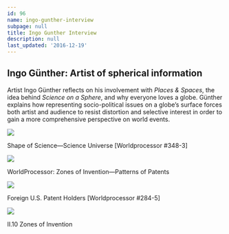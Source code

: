 ```yaml
---
id: 96
name: ingo-gunther-interview
subpage: null
title: Ingo Gunther Interview
description: null
last_updated: '2016-12-19'
---
```

Ingo Günther: Artist of spherical information
---------------------------------------------

Artist Ingo Günther reflects on his involvement with _Places & Spaces_, the idea behind _Science on a Sphere_, and why everyone loves a globe. Günther explains how representing socio-political issues on a globe’s surface forces both artist and audience to resist distortion and selective interest in order to gain a more comprehensive perspective on world events.

[![](http://scimaps.org/exhibit/maps/globes_003_jpg_600x600_q85.jpg)](http://scimaps.org/bonus_materials.html#globes)  

Shape of Science—Science Universe \[Worldprocessor #348-3\]

[![](http://scimaps.org/exhibit/maps/globes_002_jpg_600x600_q85.jpg)](http://scimaps.org/bonus_materials.html#globes)  

WorldProcessor: Zones of Invention—Patterns of Patents

[![](http://scimaps.org/exhibit/maps/globes_001_jpg_600x600_q85.jpg)](http://scimaps.org/bonus_materials.html#globes)  

Foreign U.S. Patent Holders \[Worldprocessor #284-5\]

[![](http://stage.scimaps.org/images/maps/160W/IT_02_10_WorldProcessor.jpg)](http://scimaps.org/mapdetail/zones_of_invention___38)  

II.10 Zones of Invention